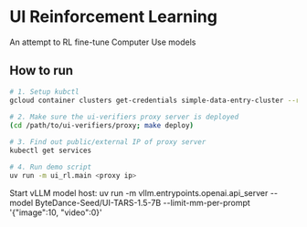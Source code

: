 # UI Reinforcement Learning

An attempt to RL fine-tune Computer Use models


## How to run

```bash
# 1. Setup kubctl
gcloud container clusters get-credentials simple-data-entry-cluster --region=europe-north2
 
# 2. Make sure the ui-verifiers proxy server is deployed
(cd /path/to/ui-verifiers/proxy; make deploy)

# 3. Find out public/external IP of proxy server
kubectl get services

# 4. Run demo script
uv run -m ui_rl.main <proxy ip>
```

Start vLLM model host:
uv run -m vllm.entrypoints.openai.api_server --model ByteDance-Seed/UI-TARS-1.5-7B --limit-mm-per-prompt '{"image":10, "video":0}'